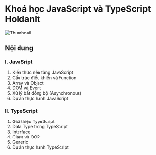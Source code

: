 # Khoá học JavaScript và TypeScript Hoidanit

![Thumbnail](https://hoidanit.vn/_next/image?url=https%3A%2F%2Fhoidanit.vn%2Fimages%2F55665b6101f8f6610d8d1365949a2a6b96.png&w=1920&q=75)

## Nội dung
### I. JavaSript
1. Kiến thức nền tảng JavaScript
2. Cấu trúc điều khiển và Function
3. Array và Object
4. DOM và Event
5. Xử lý bất đồng bộ (Asynchronous)
6. Dự án thực hành JavaScript

### II. TypeScript
1. Giới thiệu TypeScript
2. Data Type trong TypeScript
3. Interface
4. Class và OOP
5. Generic
6. Dự án thực hành TypeScript